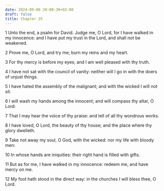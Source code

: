 ```yaml
---
date: 2024-09-06 20:00:30+02:00
draft: false
title: Chapter 25
---
```




1 Unto the end, a psalm for David. Judge me, O Lord, for I have walked in my innocence: and I have put my trust in the Lord, and shall not be weakened.

2 Prove me, O Lord, and try me; burn my reins and my heart.

3 For thy mercy is before my eyes; and I am well pleased with thy truth.

4 I have not sat with the council of vanity: neither will I go in with the doers of unjust things.

5 I have hated the assembly of the malignant; and with the wicked I will not sit.

6 I will wash my hands among the innocent; and will compass thy altar, O Lord:

7 That I may hear the voice of thy praise: and tell of all thy wondrous works.

8 I have loved, O Lord, the beauty of thy house; and the place where thy glory dwelleth.

9 Take not away my soul, O God, with the wicked: nor my life with bloody men:

10 In whose hands are iniquities: their right hand is filled with gifts.

11 But as for me, I have walked in my innocence: redeem me, and have mercy on me.

12 My foot hath stood in the direct way: in the churches I will bless thee, O Lord.

